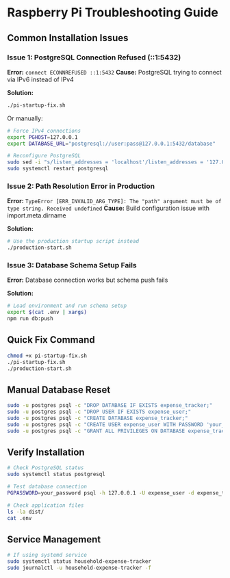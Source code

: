 # Raspberry Pi Troubleshooting Guide

## Common Installation Issues

### Issue 1: PostgreSQL Connection Refused (::1:5432)
**Error:** `connect ECONNREFUSED ::1:5432`
**Cause:** PostgreSQL trying to connect via IPv6 instead of IPv4

**Solution:**
```bash
./pi-startup-fix.sh
```

Or manually:
```bash
# Force IPv4 connections
export PGHOST=127.0.0.1
export DATABASE_URL="postgresql://user:pass@127.0.0.1:5432/database"

# Reconfigure PostgreSQL
sudo sed -i "s/listen_addresses = 'localhost'/listen_addresses = '127.0.0.1'/" /etc/postgresql/*/main/postgresql.conf
sudo systemctl restart postgresql
```

### Issue 2: Path Resolution Error in Production
**Error:** `TypeError [ERR_INVALID_ARG_TYPE]: The "path" argument must be of type string. Received undefined`
**Cause:** Build configuration issue with import.meta.dirname

**Solution:**
```bash
# Use the production startup script instead
./production-start.sh
```

### Issue 3: Database Schema Setup Fails
**Error:** Database connection works but schema push fails

**Solution:**
```bash
# Load environment and run schema setup
export $(cat .env | xargs)
npm run db:push
```

## Quick Fix Command
```bash
chmod +x pi-startup-fix.sh
./pi-startup-fix.sh
./production-start.sh
```

## Manual Database Reset
```bash
sudo -u postgres psql -c "DROP DATABASE IF EXISTS expense_tracker;"
sudo -u postgres psql -c "DROP USER IF EXISTS expense_user;"
sudo -u postgres psql -c "CREATE DATABASE expense_tracker;"
sudo -u postgres psql -c "CREATE USER expense_user WITH PASSWORD 'your_password';"
sudo -u postgres psql -c "GRANT ALL PRIVILEGES ON DATABASE expense_tracker TO expense_user;"
```

## Verify Installation
```bash
# Check PostgreSQL status
sudo systemctl status postgresql

# Test database connection
PGPASSWORD=your_password psql -h 127.0.0.1 -U expense_user -d expense_tracker -c "SELECT 1;"

# Check application files
ls -la dist/
cat .env
```

## Service Management
```bash
# If using systemd service
sudo systemctl status household-expense-tracker
sudo journalctl -u household-expense-tracker -f
```